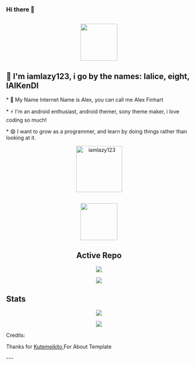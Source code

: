 ### Hi there 👋

<!--
**iamlazy123/iamlazy123** is a ✨ _special_ ✨ repository because its `README.md` (this file) appears on your GitHub profile.

Here are some ideas to get you started:

- 🔭 I’m currently working on ...
- 🌱 I’m currently learning ...
- 👯 I’m looking to collaborate on ...
- 🤔 I’m looking for help with ...
- 💬 Ask me about ...
- 📫 How to reach me: ...
- 😄 Pronouns: ...
- ⚡ Fun fact: ...
-->
<h2 align="center">
<align="center"><img width="100" src="https://github.githubassets.com/images/mona-whisper.gif"></p>
</h2>

<h2 align="left"> 🌱 I'm iamlazy123, i go by the names: lalice, eight, lAlKenDI </h2>
<p align="left"> * 💬 My Name Internet Name is Alex, you can call me Alex Finhart </p>
<p align="left"> * ⚡ I'm an android enthusiast, android themer, sony theme maker, i love coding so much! </p>
<p align="left"> * 😄 I want to grow as a programmer, and learn by doing things rather than looking at it. </p>
<p align="Center"><img width="125" src="https://komarev.com/ghpvc/?username=iamlazy123&style=flat-square" alt="iamlazy123"></p>

<h2 align="center">
<align="center"><img width="100" src="https://media1.giphy.com/media/3o7WIx7urV838kHFzW/giphy.gif"></p>
</h2>
<h2 align="center">Active Repo</h2>
<p align="center"><a href="https://github.com/iamlazy123/Pandora-s-Box"><img src="https://github-readme-stats.vercel.app/api/pin/?username=iamlazy123&repo=Pandora-s-Box&show_owner=false&theme=cobalt"></a></p>
<p align="center"><a href="https://github.com/iamlazy123/blink_kernel_surya"><img src="https://github-readme-stats.vercel.app/api/pin/?username=iamlazy123&repo=blink_kernel_surya&show_owner=false&theme=cobalt"></a></p>


<h2 align="left"> Stats </h2>
<p align="center"><a href="https://github.com/iamlazy123"><img src="https://github-readme-stats.vercel.app/api?username=iamlazy123&show_icons=true&theme=cobalt"></a></p>
<p align="center"><a href="https://github.com/kutemeikito"><img src="https://github-readme-stats.vercel.app/api/top-langs/?username=iamlazy123&theme=cobalt&layout=compact"></a></p>

Credits:
<p> Thanks for <a href="https://github.com/kutemeikito"> Kutemeikito </a> For About Template</p>
---

